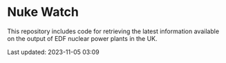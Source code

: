 # Nuke Watch

This repository includes code for retrieving the latest information available on the output of EDF nuclear power plants in the UK.

Last updated: 2023-11-05 03:09